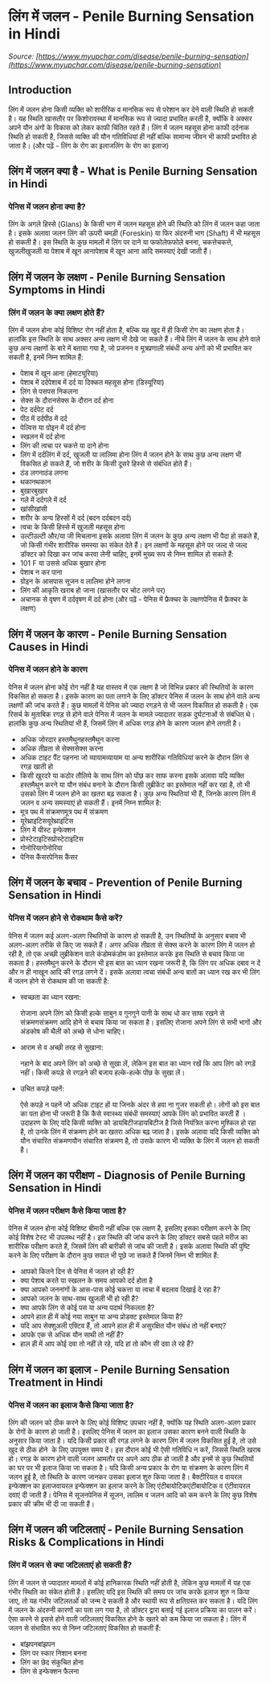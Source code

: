 # लिंग में जलन - Penile Burning Sensation in Hindi
_Source: [https://www.myupchar.com/disease/penile-burning-sensation](https://www.myupchar.com/disease/penile-burning-sensation)_

## Introduction
लिंग में जलन होना किसी व्यक्ति को शारीरिक व मानसिक रूप से परेशान कर देने वाली स्थिति हो सकती है। यह स्थिति खासतौर पर किशोरावस्था में मानसिक रूप से ज्यादा प्रभावित करती है, क्योंकि वे अक्सर अपने यौन अंगों के विकास को लेकर काफी चिंतित रहते हैं। लिंग में जलन महसूस होना काफी दर्दनाक स्थिति हो सकती है, जिससे व्यक्ति की यौन गतिविधियां ही नहीं बल्कि सामान्य जीवन भी काफी प्रभावित हो जाता है।
(और पढ़ें - लिंग के रोग का इलाजलिंग के रोग का इलाज)

## लिंग में जलन क्या है - What is Penile Burning Sensation in Hindi
### पेनिस में जलन होना क्या है?
लिंग के अगले हिस्से (Glans) के किसी भाग में जलन महसूस होने की स्थिति को लिंग में जलन कहा जाता है। इसके अलावा जलन लिंग की ऊपरी चमड़ी (Foreskin) या फिर अंदरुनी भाग (Shaft) में भी महसूस हो सकती है। इस स्थिति के कुछ मामलों में लिंग पर दाने या फफोलेफफोले बनना, चकत्तेचकत्ते, खुजलीखुजली या पेशाब में खून आनापेशाब में खून आना आदि समस्याएं देखी जाती हैं।

## लिंग में जलन के लक्षण - Penile Burning Sensation Symptoms in Hindi
### लिंग में जलन के क्या लक्षण होते हैं?
लिंग में जलन होना कोई विशिष्ट रोग नहीं होता है, बल्कि यह खुद में ही किसी रोग का लक्षण होता है। हालांकि इस स्थिति के साथ अक्सर अन्य लक्षण भी देखे जा सकते हैं। नीचे लिंग में जलन के साथ होने वाले कुछ अन्य लक्षणों के बारे में बताया गया है, जो प्रजनन व मूत्रप्रणाली संबंधी अन्य अंगों को भी प्रभावित कर सकती है, इनमें निम्न शामिल हैं:
- पेशाब में खून आना (हेमाट्यूरिया)
- पेशाब में दर्दपेशाब में दर्द या दिक्कत महसूस होना (डिस्यूरिया)
- लिंग से पसपस निकलना
- सेक्स के दौरानसेक्स के दौरान दर्द होना
- पेट दर्दपेट दर्द
- पीठ में दर्दपीठ में दर्द
- पेल्विस या ग्रोइन में दर्द होना
- स्खलन में दर्द होना
- लिंग की त्वचा पर चकत्ते या दाने होना
- लिंग में दर्दलिंग में दर्द, खुजली या लालिमा होना
लिंग में जलन होने के साथ कुछ अन्य लक्षण भी विकसित हो सकते हैं, जो शरीर के किसी दूसरे हिस्से से संबंधित होते हैं।
- ठंड लगनाठंड लगना
- थकानथकान
- बुखारबुखार
- गले में दर्दगले में दर्द
- खांसीखांसी
- शरीर के अन्य हिस्सों में दर्द (बदन दर्दबदन दर्द)
- त्वचा के किसी हिस्से में खुजली महसूस होना
- उल्टीउल्टी और/या जी मिचलाना
इसके अलावा लिंग में जलन के कुछ अन्य लक्षण भी पैदा हो सकते हैं, जो किसी गंभीर शारीरिक समस्या का संकेत देते हैं। इन लक्षणों के महसूस होने पर जल्द से जल्द डॉक्टर को दिखा कर जांच करवा लेनी चाहिए, इनमें मुख्य रूप से निम्न शामिल हो सकते हैं:
- 101 F या उससे अधिक बुखार होना
- पेशाब न कर पाना
- ग्रोइन के आसपास सूजन व लालिमा होने लगना
- लिंग की आकृति खराब हो जाना (खासतौर पर चोट लगने पर)
- अचानक से वृषण में दर्दवृषण में दर्द होना
(और पढ़ें - पेनिस में फ्रैक्चर के लक्षणपेनिस में फ्रैक्चर के लक्षण)

## लिंग में जलन के कारण - Penile Burning Sensation Causes in Hindi
### पेनिस में जलन होने के कारण
पेनिस में जलन होना कोई रोग नहीं है यह वास्तव में एक लक्षण है जो विभिन्न प्रकार की स्थितियों के कारण विकसित हो सकता है। इसके कारण का पता लगाने के लिए डॉक्टर पेनिस में जलन के साथ होने वाले अन्य लक्षणों की जांच करते हैं।
कुछ मामलों में पेनिस को ज्यादा रगड़ने से भी जलन विकसित हो सकती है। एक रिसर्च के मुताबिक रगड़ से होने वाले पेनिस में जलन के मामले ज्यादातर सड़क दुर्घटनाओं से संबंधित थे। हालांकि कुछ अन्य स्थितियां भी हैं, जिसमें लिंग में अधिक रगड़ होने के कारण जलन होने लगती है।
- अधिक जोरदार हस्तमैथुनहस्तमैथुन करना
- अधिक तीव्रता से सेक्ससेक्स करना
- अधिक टाइट पैंट पहनना जो व्यायामव्यायाम या अन्य शारीरिक गतिविधियां करने के दौरान लिंग से रगड़ खाती हो
- किसी खुरदरे या कठोर तौलिये के साथ लिंग को पोंछ कर साफ करना
इसके अलावा यदि व्यक्ति हस्तमैथुन करने या यौन संबंध बनाने के दौरान किसी लुब्रीकेंट का इस्तेमाल नहीं कर रहा है, तो भी उसको लिंग में जलन होने का खतरा बढ़ सकता है। कुछ अन्य स्थितियां भी हैं, जिनके कारण लिंग में जलन व अन्य समस्याएं हो सकती हैं। इनमें निम्न शामिल है:
- मूत्र पथ में संक्रमणमूत्र पथ में संक्रमण
- यूरेथ्राइटिसयूरेथ्राइटिस
- लिंग में यीस्ट इन्फेक्शन
- प्रोस्टेटाइटिसप्रोस्टेटाइटिस
- गोनोरियागोनोरिया
- पेनिस कैंसरपेनिस कैंसर

## लिंग में जलन के बचाव - Prevention of Penile Burning Sensation in Hindi
### पेनिस में जलन होने से रोकथाम कैसे करें?
पेनिस में जलन कई अलग-अलग स्थितियों के कारण हो सकती है, उन स्थितियों के अनुसार बचाव भी अलग-अलग तरीके से किए जा सकते हैं। अगर अधिक तीव्रता से सेक्स करने के कारण लिंग में जलन हो रही है, तो एक अच्छी लुब्रीकेशन वाले कंडोमकंडोम का इस्तेमाल करके इस स्थिति से बचाव किया जा सकता है। हस्तमैथुन करने के दौरान भी इस बात का ध्यान रखना जरूरी है, कि लिंग पर अधिक दबाव न दें और न ही नाखून आदि की रगड़ लगने दें।
इसके अलावा त्वचा संबंधी अन्य बातों का ध्यान रख कर भी लिंग में जलन होने से रोकथाम की जा सकती है:
- स्वच्छता का ध्यान रखना:
	रोजाना अपने लिंग को किसी हल्के साबुन व गुनगुने पानी के साथ धो कर साफ रखने से संक्रमणसंक्रमण आदि होने से बचाव किया जा सकता है। इसलिए रोजाना अपने लिंग से सभी भागों और अंडकोष की थैली को अच्छे से धोना चाहिए।
- आराम से व अच्छी तरह से सुखाना:
	नहाने के बाद अपने लिंग को अच्छे से सुखा लें, लेकिन इस बात का ध्यान रखें कि आप लिंग को रगड़ें नहीं। किसी कपड़े से रगड़ने की बजाय हल्के-हल्के पोंछ के सुखा लें।
- उचित कपड़े पहनें:
	ऐसे कपड़े न पहनें जो अधिक टाइट हों या जिनके अंदर से हवा ना गुजर सकती हो।
लोगों को इस बात का पता होना भी जरूरी है कि कैसे स्वास्थ्य संबंधी समस्याएं आपके लिंग को प्रभावित करती हैं । उदाहरण के लिए यदि किसी व्यक्ति को डायबिटीजडायबिटीज है जिसे नियंत्रित करना मुश्किल हो रहा है, तो उनके लिंग में संक्रमण होने का खतरा अधिक बढ़ जाता है। इसके अलावा यदि किसी व्यक्ति को यौन संचारित संक्रमणयौन संचारित संक्रमण है, तो उसके कारण भी व्यक्ति के लिंग में जलन हो सकती है।

## लिंग में जलन का परीक्षण - Diagnosis of Penile Burning Sensation in Hindi
### पेनिस में जलन परीक्षण कैसे किया जाता है?
पेनिस में जलन होना कोई विशिष्ट बीमारी नहीं बल्कि एक लक्षण है, इसलिए इसका परीक्षण करने के लिए कोई विशेष टेस्ट भी उपलब्ध नहीं है। इस स्थिति की जांच करने के लिए डॉक्टर सबसे पहले मरीज का शारीरिक परीक्षण करते हैं, जिसमें लिंग की बारीकी से जांच की जाती है। इसके अलावा स्थिति की पुष्टि करने के लिए परीक्षण के दौरान कुछ सवाल भी पूछे जा सकते हैं जिनमें निम्न भी शामिल हैं:
- आपको कितने दिन से पेनिस में जलन हो रही है?
- क्या पेशाब करते या स्खलन के समय आपको दर्द होता है
- क्या आपको जननांगों के आस-पास कोई चकत्ता या त्वचा में बदलाव दिखाई दे रहा है?
- आपको जलन के साथ-साथ खुजली भी हो रही है?
- क्या आपके लिंग से कोई पस या अन्य पदार्थ निकलता है?
- आपने हाल ही में कोई नया साबुन या अन्य प्रोडक्ट इस्तेमाल किया है?
- यदि आप सेक्शुअली एक्टिव हैं, तो आपने हाल ही में असुरक्षित यौन संबंध तो नहीं बनाए?
- आपके एक से अधिक यौन साथी तो नहीं हैं?
- हाल ही में आप कोई दवा तो नहीं ले रहे, यदि हां तो कौन सी दवा ले रहे हैं?

## लिंग में जलन का इलाज - Penile Burning Sensation Treatment in Hindi
### पेनिस में जलन का इलाज कैसे किया जाता है?
लिंग की जलन को ठीक करने के लिए कोई विशिष्ट उपचार नहीं है, क्योंकि यह स्थिति अलग-अलग प्रकार के रोगों के कारण हो जाती है। इसलिए पेनिस में जलन का इलाज उसका कारण बनने वाली स्थिति के अनुसार किया जाता है।
यदि किसी प्रकार की रगड़ लगने के कारण लिंग में जलन विकसित हुई है, तो उसे खुद से ठीक होने  के लिए उपयुक्त समय दें। इस दौरान कोई भी ऐसी गतिविधि न करें, जिससे स्थिति खराब हो। रगड़ के कारण होने वाली जलन आमतौर पर अपने आप ठीक हो जाती है और इनमें से कुछ स्थितियों का घर पर भी इलाज किया जा सकता है।
यदि किसी अन्य प्रकार के रोग या संक्रमण के कारण लिंग में जलन हुई है, तो स्थिति के कारण जानकर उसका इलाज शुरु किया जाता है। बैक्टीरियल व वायरल इन्फेक्शन का इलाजवायरल इन्फेक्शन का इलाज करने के लिए एंटीबायोटिकएंटीबायोटिक व एंटीवायरल दवाएं दी जाती हैं। पेनिस में सूजनपेनिस में सूजन, लालिम व जलन आदि को कम करने के लिए कुछ विशेष प्रकार की क्रीम भी दी जा सकती हैं।

## लिंग में जलन की जटिलताएं - Penile Burning Sensation Risks & Complications in Hindi
### लिंग में जलन से क्या जटिलताएं हो सकती हैं?
लिंग में जलन से ज्यादातर मामलों में कोई हानिकारक स्थिति नहीं होती है, लेकिन कुछ मामलों में यह एक गंभीर स्थिति का संकेत होती है। इसलिए यदि इस स्थिति की समय पर जांच करके इलाज शुरु न किया जाए, तो यह गंभीर जटिलतओंं को जन्म दे सकती है और स्थायी रूप से क्षतिग्रस्त कर सकता है।
यदि लिंग में जलन के अंदरुनी कारणों का पता लग गया है, तो डॉक्टर द्वारा बताई गई इलाज प्रक्रिया का पालन करें। ऐसा करने से इससे होने वाली जटिलताएं विकसित होने के खतरे को कम किया जा सकता है। लिंग में जलन से संभावित रूप से निम्न जटिलताएं विकसित हो सकती हैं:
- बांझपनबांझपन
- लिंग पर स्कार निशान बनना
- लिंग का छेद संकुचित होना
- लिंग से इन्फेक्शन फैलना

